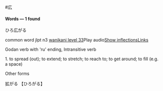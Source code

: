 #広
#### Words — 1 found

ひろ広がる

common word jlpt n3 [wanikani level 33](http://wanikani.com/)Play audio[Show inflections](https://jisho.org/search/%E3%81%8B%E3%82%89%E3%81%A0%E3%81%98%E3%82%85%E3%81%86%E3%81%AB%20%E5%BA%83%E3%81%8C%E3%82%8B%E3%83%91%E3%83%8E%E3%83%A9%E3%83%9E%20%20#)[Links](https://jisho.org/search/%E3%81%8B%E3%82%89%E3%81%A0%E3%81%98%E3%82%85%E3%81%86%E3%81%AB%20%E5%BA%83%E3%81%8C%E3%82%8B%E3%83%91%E3%83%8E%E3%83%A9%E3%83%9E%20%20#)

Godan verb with 'ru' ending, Intransitive verb

1. to spread (out); to extend; to stretch; to reach to; to get around; to fill (e.g. a space)​

Other forms

拡がる 【ひろがる】